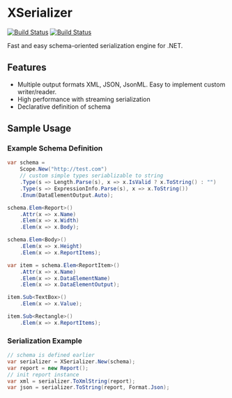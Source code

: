 # XSerializer

[![Build Status](https://drone.io/github.com/sergeyt/xserializer/status.png)](https://drone.io/github.com/sergeyt/xserializer/latest)
[![Build Status](https://travis-ci.org/sergeyt/xserializer.png)](https://travis-ci.org/sergeyt/xserializer)

Fast and easy schema-oriented serialization engine for .NET.

## Features

* Multiple output formats XML, JSON, JsonML. Easy to implement custom writer/reader.
* High performance with streaming serialization
* Declarative definition of schema

## Sample Usage

### Example Schema Definition

```C#
var schema =
	Scope.New("http://test.com")
	// custom simple types seriablizable to string
	.Type(s => Length.Parse(s), x => x.IsValid ? x.ToString() : "")
	.Type(s => ExpressionInfo.Parse(s), x => x.ToString())
	.Enum(DataElementOutput.Auto);

schema.Elem<Report>()
	.Attr(x => x.Name)
	.Elem(x => x.Width)
	.Elem(x => x.Body);

schema.Elem<Body>()
	.Elem(x => x.Height)
	.Elem(x => x.ReportItems);

var item = schema.Elem<ReportItem>()
	.Attr(x => x.Name)
	.Elem(x => x.DataElementName)
	.Elem(x => x.DataElementOutput);

item.Sub<TextBox>()
	.Elem(x => x.Value);

item.Sub<Rectangle>()
	.Elem(x => x.ReportItems);
```

### Serialization Example

```c#
// schema is defined earlier
var serializer = XSerializer.New(schema);
var report = new Report();
// init report instance
var xml = serializer.ToXmlString(report);
var json = serializer.ToString(report, Format.Json);
```
